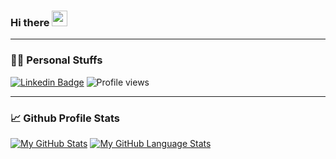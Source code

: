 ### Hi there <img src="https://media.giphy.com/media/hvRJCLFzcasrR4ia7z/giphy.gif" width="25px">
___
### 👦🏻 Personal Stuffs
[![Linkedin Badge](https://img.shields.io/badge/-LinkedIn-0e76a8?style=flat-square&logo=Linkedin&logoColor=white)](https://linkedin.com/in/raihan-faiq)
![Profile views](https://gpvc.arturio.dev/raihanfaiq)
___
### 📈 Github Profile Stats
[![My GitHub Stats](https://github-readme-stats.vercel.app/api/?username=raihanfaiq&count_private=true&theme=tokyonight&showicons=true)]()
[![My GitHub Language Stats](https://github-readme-stats.vercel.app/api/top-langs/?username=raihanfaiq&langs_count=5&theme=tokyonight)]()
<!--
**raihanfaiq/raihanfaiq** is a ✨ _special_ ✨ repository because its `README.md` (this file) appears on your GitHub profile.

Here are some ideas to get you started:

- 🔭 I’m currently working on ...
- 🌱 I’m currently learning ...
- 👯 I’m looking to collaborate on ...
- 🤔 I’m looking for help with ...
- 💬 Ask me about ...
- 📫 How to reach me: ...
- 😄 Pronouns: ...
- ⚡ Fun fact: ...
-->
